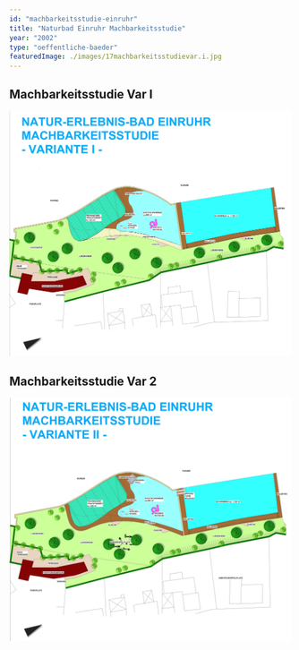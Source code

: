 ```yaml
---
id: "machbarkeitsstudie-einruhr"
title: "Naturbad Einruhr Machbarkeitsstudie"
year: "2002"
type: "oeffentliche-baeder"
featuredImage: ./images/17machbarkeitsstudievar.i.jpg
---
```


## Machbarkeitsstudie Var I
![Machbarkeitsstudie Var 1](./images/17machbarkeitsstudievar.i.jpg)

## Machbarkeitsstudie Var 2
![Machbarkeitsstudie Var 2](./images/17machbarkeitsstudievar.ii.jpg)